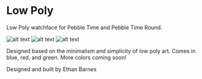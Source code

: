 # Low Poly

Low Poly watchface for Pebble Time and Pebble Time Round.

![alt text](http://i.imgur.com/b9h5vUz.png)
![alt text](http://i.imgur.com/PegDYbK.png)
![alt text](http://i.imgur.com/7OxtpeQ.png)

Designed based on the minimalism and simplicity of low poly art. Comes in blue, red, and green. More colors coming soon!

Designed and built by Ethan Barnes

